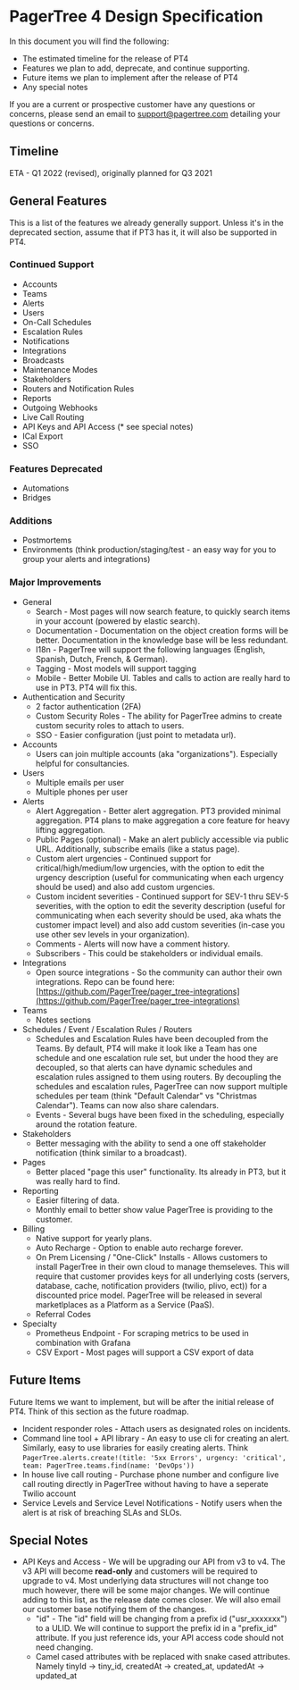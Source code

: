 # PagerTree 4 Design Specification
In this document you will find the following:
- The estimated timeline for the release of PT4
- Features we plan to add, deprecate, and continue supporting.
- Future items we plan to implement after the release of PT4
- Any special notes

If you are a current or prospective customer have any questions or concerns, please send an email to [support@pagertree.com](mailto:suppport@pagertree.com) detailing your questions or concerns.

## Timeline
ETA - Q1 2022 (revised), originally planned for Q3 2021

## General Features
This is a list of the features we already generally support. Unless it's in the deprecated section, assume that if PT3 has it, it will also be supported in PT4.

### Continued Support
- Accounts
- Teams
- Alerts
- Users
- On-Call Schedules
- Escalation Rules
- Notifications
- Integrations
- Broadcasts
- Maintenance Modes
- Stakeholders
- Routers and Notification Rules
- Reports
- Outgoing Webhooks
- Live Call Routing
- API Keys and API Access (* see special notes)
- ICal Export
- SSO

### Features Deprecated
- Automations
- Bridges

### Additions
- Postmortems
- Environments (think production/staging/test - an easy way for you to group your alerts and integrations)

### Major Improvements
- General
  - Search - Most pages will now search feature, to quickly search items in your account (powered by elastic search).
  - Documentation - Documentation on the object creation forms will be better. Documentation in the knowledge base will be less redundant.
  - I18n - PagerTree will support the following languages (English, Spanish, Dutch, French, & German).
  - Tagging - Most models will support tagging
  - Mobile - Better Mobile UI. Tables and calls to action are really hard to use in PT3. PT4 will fix this.
- Authentication and Security
  - 2 factor authentication (2FA)
  - Custom Security Roles - The ability for PagerTree admins to create custom security roles to attach to users.
  - SSO - Easier configuration (just point to metadata url).
- Accounts
  - Users can join multiple accounts (aka "organizations"). Especially helpful for consultancies.
- Users
  - Multiple emails per user
  - Multiple phones per user
- Alerts
  - Alert Aggregation - Better alert aggregation. PT3 provided minimal aggregation. PT4 plans to make aggregation a core feature for heavy lifting aggregation.
  - Public Pages (optional) - Make an alert publicly accessible via public URL. Additionally, subscribe emails (like a status page).
  - Custom alert urgencies - Continued support for critical/high/medium/low urgencies, with the option to edit the urgency description (useful for communicating when each urgency should be used) and also add custom urgencies.
  - Custom incident severities - Continued support for SEV-1 thru SEV-5 severities, with the option to edit the severity description (useful for communicating when each severity should be used, aka whats the customer impact level) and also add custom severities (in-case you use other sev levels in your organization).
  - Comments - Alerts will now have a comment history.
  - Subscribers - This could be stakeholders or individual emails.
- Integrations
  - Open source integrations - So the community can author their own integrations. Repo can be found here: [https://github.com/PagerTree/pager_tree-integrations](https://github.com/PagerTree/pager_tree-integrations)
- Teams
  - Notes sections
- Schedules / Event / Escalation Rules / Routers
  - Schedules and Escalation Rules have been decoupled from the Teams. By default, PT4 will make it look like a Team has one schedule and one escalation rule set, but under the hood they are decoupled, so that alerts can have dynamic schedules and escalation rules assigned to them using routers. By decoupling the schedules and escalation rules, PagerTree can now support multiple schedules per team (think "Default Calendar" vs "Christmas Calendar"). Teams can now also share calendars.
  - Events - Several bugs have been fixed in the scheduling, especially around the rotation feature.
- Stakeholders
  - Better messaging with the ability to send a one off stakeholder notification (think similar to a broadcast).
- Pages
  - Better placed "page this user" functionality. Its already in PT3, but it was really hard to find.
- Reporting
  - Easier filtering of data.
  - Monthly email to better show value PagerTree is providing to the customer.
- Billing 
  - Native support for yearly plans.
  - Auto Recharge - Option to enable auto recharge forever.
  - On Prem Licensing / "One-Click" Installs - Allows customers to install PagerTree in their own cloud to manage themseleves. This will require that customer provides keys for all underlying costs (servers, database, cache, notification providers (twilio, plivo, ect)) for a discounted price model. PagerTree will be released in several marketlplaces as a Platform as a Service (PaaS).
  - Referral Codes
- Specialty
  - Prometheus Endpoint - For scraping metrics to be used in combination with Grafana
  - CSV Export - Most pages will support a CSV export of data

## Future Items
Future Items we want to implement, but will be after the initial release of PT4. Think of this section as the future roadmap.
- Incident responder roles - Attach users as designated roles on incidents.
- Command line tool + API library - An easy to use cli for creating an alert. Similarly, easy to use libraries for easily creating alerts. Think `PagerTree.alerts.create!(title: '5xx Errors', urgency: 'critical', team: PagerTree.teams.find(name: 'DevOps'))` 
- In house live call routing - Purchase phone number and configure live call routing directly in PagerTree without having to have a seperate Twilio account
- Service Levels and Service Level Notifications - Notify users when the alert is at risk of breaching SLAs and SLOs.

## Special Notes
- API Keys and Access - We will be upgrading our API from v3 to v4. The v3 API will become **read-only** and customers will be required to upgrade to v4. Most underlying data structures will not change too much however, there will be some major changes. We will continue adding to this list, as the release date comes closer. We will also email our customer base notifying them of the changes.
  - "id" - The "id" field will be changing from a prefix id ("usr_xxxxxxx") to a ULID. We will continue to support the prefix id in a "prefix_id" attribute. If you just reference ids, your API access code should not need changing.
  - Camel cased attributes with be replaced with snake cased attributes. Namely tinyId -> tiny_id, createdAt -> created_at, updatedAt -> updated_at
